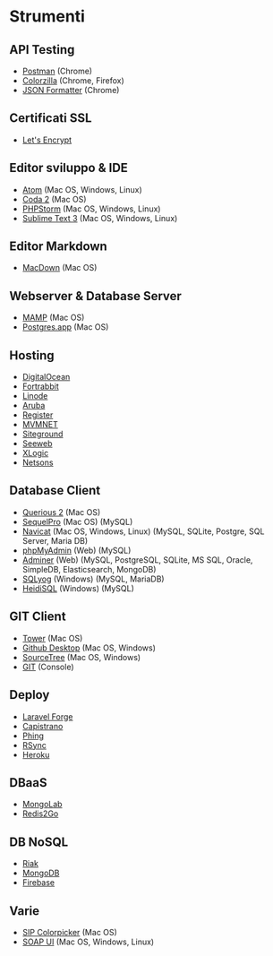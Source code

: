 # Strumenti

## API Testing

* [Postman](https://www.getpostman.com/) (Chrome)
* [Colorzilla](http://www.colorzilla.com/) (Chrome, Firefox)
* [JSON Formatter](https://chrome.google.com/webstore/detail/json-formatter/bcjindcccaagfpapjjmafapmmgkkhgoa) (Chrome)


## Certificati SSL
* [Let's Encrypt](https://letsencrypt.org/)

## Editor sviluppo & IDE
* [Atom](https://atom.io/) (Mac OS, Windows, Linux)
* [Coda 2](https://panic.com/coda/) (Mac OS)
* [PHPStorm](https://www.jetbrains.com/phpstorm/) (Mac OS, Windows, Linux)
* [Sublime Text 3](http://www.sublimetext.com/3) (Mac OS, Windows, Linux)

## Editor Markdown
* [MacDown](https://github.com/uranusjr/macdown) (Mac OS)

## Webserver & Database Server
* [MAMP](https://www.mamp.info/en/) (Mac OS)
* [Postgres.app](http://postgresapp.com/) (Mac OS)

## Hosting
* [DigitalOcean](https://www.digitalocean.com/)
* [Fortrabbit](http://www.fortrabbit.com/)
* [Linode](https://www.linode.com/)
* [Aruba](https://www.aruba.it/)
* [Register](http://www.register.it/)
* [MVMNET](https://www.mvmnet.com/)
* [Siteground](https://www.siteground.com/)
* [Seeweb](https://www.seeweb.it/)
* [XLogic](http://xlogic.org/)
* [Netsons](https://www.netsons.com/)

## Database Client
* [Querious 2](http://www.araelium.com/querious/) (Mac OS)
* [SequelPro](http://www.sequelpro.com/) (Mac OS) (MySQL)
* [Navicat](http://www.navicat.com/) (Mac OS, Windows, Linux) (MySQL, SQLite, Postgre, SQL Server, Maria DB)
* [phpMyAdmin](https://www.phpmyadmin.net/) (Web) (MySQL)
* [Adminer](https://www.adminer.org/) (Web) (MySQL, PostgreSQL, SQLite, MS SQL, Oracle, SimpleDB, Elasticsearch, MongoDB)
* [SQLyog](https://www.webyog.com/product/sqlyog) (Windows) (MySQL, MariaDB)
* [HeidiSQL](http://www.heidisql.com/) (Windows) (MySQL)


## GIT Client
* [Tower](http://www.git-tower.com/) (Mac OS)
* [Github Desktop](https://desktop.github.com/) (Mac OS, Windows)
* [SourceTree](https://www.sourcetreeapp.com/) (Mac OS, Windows)
* [GIT](https://git-scm.com/downloads) (Console)

## Deploy
* [Laravel Forge](https://forge.laravel.com)
* [Capistrano](http://capistranorb.com/)
* [Phing](https://www.phing.info/)
* [RSync](https://rsync.samba.org/)
* [Heroku](https://www.heroku.com/)

## DBaaS
* [MongoLab](https://mongolab.com/)
* [Redis2Go](http://redistogo.com/)

## DB NoSQL
* [Riak](http://basho.com/products/)
* [MongoDB](https://www.mongodb.org/)
* [Firebase](https://www.firebase.com/)

## Varie
* [SIP Colorpicker](https://itunes.apple.com/it/app/sip/id507257563?mt=12) (Mac OS)
* [SOAP UI](http://www.soapui.org/) (Mac OS, Windows, Linux)

